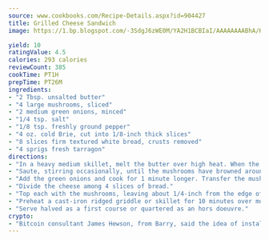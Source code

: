```yaml
---
source: www.cookbooks.com/Recipe-Details.aspx?id=904427
title: Grilled Cheese Sandwich
image: https://1.bp.blogspot.com/-3SdgJ6zWE0M/YA2H1BCBIaI/AAAAAAAABhA/KLu9yTsYBMkJQudB_uFGwTypBtmTiBfZgCLcBGAsYHQ/s320/4.png

yield: 10
ratingValue: 4.5
calories: 293 calories
reviewCount: 385
cookTime: PT1H
prepTime: PT26M
ingredients:
- "2 Tbsp. unsalted butter"
- "4 large mushrooms, sliced"
- "2 medium green onions, minced"
- "1/4 tsp. salt"
- "1/8 tsp. freshly ground pepper"
- "4 oz. cold Brie, cut into 1/8-inch thick slices"
- "8 slices firm textured white bread, crusts removed"
- "4 sprigs fresh tarragon"
directions:
- "In a heavy medium skillet, melt the butter over high heat. When the butter begins to brown, add the mushrooms and toss to coat."
- "Saute, stirring occasionally, until the mushrooms have browned around the edges, 2 to 3 minutes."
- "Add the green onions and cook for 1 minute longer. Transfer the mushrooms to a plate and season with salt and pepper."
- "Divide the cheese among 4 slices of bread."
- "Top each with the mushrooms, leaving about 1/4-inch from the edge of the bread. Add a tarragon sprig and cover with the remaining 4 slices of bread."
- "Preheat a cast-iron ridged griddle or skillet for 10 minutes over moderate heat. Grill the sandwiches for 4 minutes per side or until the bread is lightly browned and the cheese has melted."
- "Serve halved as a first course or quartered as an hors doeuvre."
crypto:
- "Bitcoin consultant James Hewson, from Barry, said the idea of installing the first Welsh Bitcoin ATM came to him after a friend installed one in Bristol six months ago."
---
```

